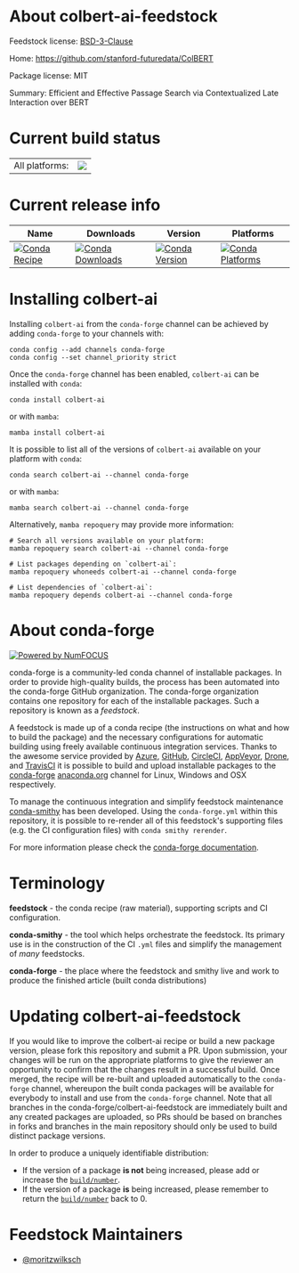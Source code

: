 About colbert-ai-feedstock
==========================

Feedstock license: [BSD-3-Clause](https://github.com/conda-forge/colbert-ai-feedstock/blob/main/LICENSE.txt)

Home: https://github.com/stanford-futuredata/ColBERT

Package license: MIT

Summary: Efficient and Effective Passage Search via Contextualized Late Interaction over BERT

Current build status
====================


<table><tr><td>All platforms:</td>
    <td>
      <a href="https://dev.azure.com/conda-forge/feedstock-builds/_build/latest?definitionId=24957&branchName=main">
        <img src="https://dev.azure.com/conda-forge/feedstock-builds/_apis/build/status/colbert-ai-feedstock?branchName=main">
      </a>
    </td>
  </tr>
</table>

Current release info
====================

| Name | Downloads | Version | Platforms |
| --- | --- | --- | --- |
| [![Conda Recipe](https://img.shields.io/badge/recipe-colbert--ai-green.svg)](https://anaconda.org/conda-forge/colbert-ai) | [![Conda Downloads](https://img.shields.io/conda/dn/conda-forge/colbert-ai.svg)](https://anaconda.org/conda-forge/colbert-ai) | [![Conda Version](https://img.shields.io/conda/vn/conda-forge/colbert-ai.svg)](https://anaconda.org/conda-forge/colbert-ai) | [![Conda Platforms](https://img.shields.io/conda/pn/conda-forge/colbert-ai.svg)](https://anaconda.org/conda-forge/colbert-ai) |

Installing colbert-ai
=====================

Installing `colbert-ai` from the `conda-forge` channel can be achieved by adding `conda-forge` to your channels with:

```
conda config --add channels conda-forge
conda config --set channel_priority strict
```

Once the `conda-forge` channel has been enabled, `colbert-ai` can be installed with `conda`:

```
conda install colbert-ai
```

or with `mamba`:

```
mamba install colbert-ai
```

It is possible to list all of the versions of `colbert-ai` available on your platform with `conda`:

```
conda search colbert-ai --channel conda-forge
```

or with `mamba`:

```
mamba search colbert-ai --channel conda-forge
```

Alternatively, `mamba repoquery` may provide more information:

```
# Search all versions available on your platform:
mamba repoquery search colbert-ai --channel conda-forge

# List packages depending on `colbert-ai`:
mamba repoquery whoneeds colbert-ai --channel conda-forge

# List dependencies of `colbert-ai`:
mamba repoquery depends colbert-ai --channel conda-forge
```


About conda-forge
=================

[![Powered by
NumFOCUS](https://img.shields.io/badge/powered%20by-NumFOCUS-orange.svg?style=flat&colorA=E1523D&colorB=007D8A)](https://numfocus.org)

conda-forge is a community-led conda channel of installable packages.
In order to provide high-quality builds, the process has been automated into the
conda-forge GitHub organization. The conda-forge organization contains one repository
for each of the installable packages. Such a repository is known as a *feedstock*.

A feedstock is made up of a conda recipe (the instructions on what and how to build
the package) and the necessary configurations for automatic building using freely
available continuous integration services. Thanks to the awesome service provided by
[Azure](https://azure.microsoft.com/en-us/services/devops/), [GitHub](https://github.com/),
[CircleCI](https://circleci.com/), [AppVeyor](https://www.appveyor.com/),
[Drone](https://cloud.drone.io/welcome), and [TravisCI](https://travis-ci.com/)
it is possible to build and upload installable packages to the
[conda-forge](https://anaconda.org/conda-forge) [anaconda.org](https://anaconda.org/)
channel for Linux, Windows and OSX respectively.

To manage the continuous integration and simplify feedstock maintenance
[conda-smithy](https://github.com/conda-forge/conda-smithy) has been developed.
Using the ``conda-forge.yml`` within this repository, it is possible to re-render all of
this feedstock's supporting files (e.g. the CI configuration files) with ``conda smithy rerender``.

For more information please check the [conda-forge documentation](https://conda-forge.org/docs/).

Terminology
===========

**feedstock** - the conda recipe (raw material), supporting scripts and CI configuration.

**conda-smithy** - the tool which helps orchestrate the feedstock.
                   Its primary use is in the construction of the CI ``.yml`` files
                   and simplify the management of *many* feedstocks.

**conda-forge** - the place where the feedstock and smithy live and work to
                  produce the finished article (built conda distributions)


Updating colbert-ai-feedstock
=============================

If you would like to improve the colbert-ai recipe or build a new
package version, please fork this repository and submit a PR. Upon submission,
your changes will be run on the appropriate platforms to give the reviewer an
opportunity to confirm that the changes result in a successful build. Once
merged, the recipe will be re-built and uploaded automatically to the
`conda-forge` channel, whereupon the built conda packages will be available for
everybody to install and use from the `conda-forge` channel.
Note that all branches in the conda-forge/colbert-ai-feedstock are
immediately built and any created packages are uploaded, so PRs should be based
on branches in forks and branches in the main repository should only be used to
build distinct package versions.

In order to produce a uniquely identifiable distribution:
 * If the version of a package **is not** being increased, please add or increase
   the [``build/number``](https://docs.conda.io/projects/conda-build/en/latest/resources/define-metadata.html#build-number-and-string).
 * If the version of a package **is** being increased, please remember to return
   the [``build/number``](https://docs.conda.io/projects/conda-build/en/latest/resources/define-metadata.html#build-number-and-string)
   back to 0.

Feedstock Maintainers
=====================

* [@moritzwilksch](https://github.com/moritzwilksch/)

